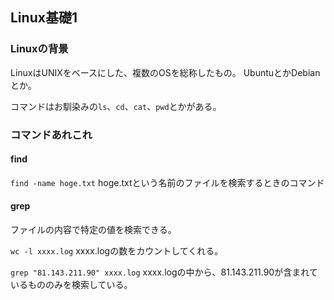 ## Linux基礎1

### Linuxの背景
LinuxはUNIXをベースにした、複数のOSを総称したもの。
UbuntuとかDebianとか。

コマンドはお馴染みの`ls`、`cd`、`cat`、`pwd`とかがある。

### コマンドあれこれ
#### find
`find -name hoge.txt`
hoge.txtという名前のファイルを検索するときのコマンド

#### grep
ファイルの内容で特定の値を検索できる。

`wc -l xxxx.log`
xxxx.logの数をカウントしてくれる。

`grep "81.143.211.90" xxxx.log`
xxxx.logの中から、81.143.211.90が含まれているもののみを検索している。
